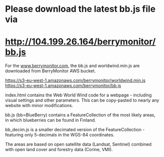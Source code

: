 # Please download the latest bb.js file via
# http://104.199.26.164/berrymonitor/bb.js

For the www.berrymonitor.com, the bb.js and worldwind.min.js are downloaded from BerryMonitor AWS bucket.

https://s3-eu-west-1.amazonaws.com/berrymonitor/worldwind.min.js
https://s3-eu-west-1.amazonaws.com/berrymonitor/bb.js

index.html contains the Web World Wind code for a webpage - including visual settings and other parameters. This can be copy-pasted to nearly any website with minor modifications.

bb.js (bb=BlueBerry) contains a FeatureCollection of the most likely areas, in which blueberries can be found in Finland.

bb_decim.js is a smaller decimated version of the FeatureCollection - featuring only 5-decimals in the WGS-84 coordinates.

The areas are based on open satellite data (Landsat, Sentinel) combined with open land cover and forestry data (Corine, VMI).
